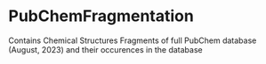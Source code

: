 # PubChemFragmentation
Contains Chemical Structures Fragments of full PubChem database (August, 2023) and their occurences in the database
